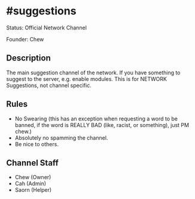 # #suggestions

Status: Official Network Channel

Founder: Chew

<!-- Add your channel info here -->

## Description

The main suggestion channel of the network. If you have something to suggest to the server, e.g. enable modules. This is for NETWORK Suggestions, not channel specific.

## Rules

- No Swearing (this has an exception when requesting a word to be banned, if the word is REALLY BAD (like, racist, or something), just PM chew.)
- Absolutely no spamming the channel.
- Be nice to others.

## Channel Staff

- Chew (Owner)
- Cah (Admin)
- Saorn (Helper)
